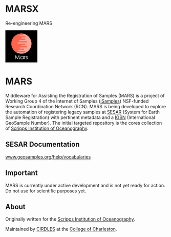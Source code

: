 # MARSX
Re-engineering MARS


<img src="https://github.com/CIRDLES/DRAKE/blob/master/logos/MARS/MarsLogo.png" width="100">

MARS
====

Middleware for Assisting the Registration of Samples (MARS) is a project of Working Group 4 of the Internet of Samples  ([iSamples](http://earthcube.org/group/isamples)) NSF-funded Research Coordination Network (RCN).  MARS is being developed to explore the automation of registering legacy samples at [SESAR](http://www.geosamples.org/) (System for Earth Sample Registration) with pertinent metadata and a [IGSN](http://www.geosamples.org/igsnabout) (International GeoSample Number).  The initial targeted repository is the cores collection of [Scripps Institution of Oceanography](https://scripps.ucsd.edu).

SESAR Documentation
-------------------

www.geosamples.org/help/vocabularies

Important
---------

MARS is currently under active development and is not yet ready for action. Do
not use for scientific purposes yet.

About
-----

Originally written for the
[Scripps Institution of Oceanography](https://scripps.ucsd.edu).

Maintained by [CIRDLES](https://cirdles.org) at the
[College of Charleston](https://cofc.edu).